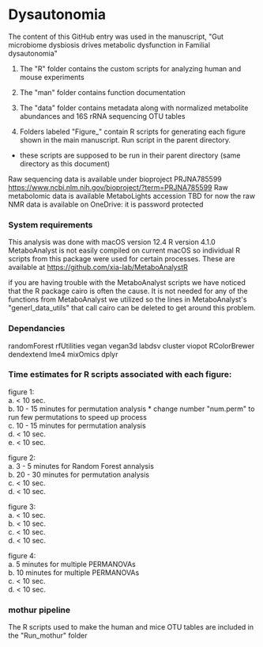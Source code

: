 # Dysautonomia
The content of this GitHub entry was used in the manuscript, "Gut microbiome dysbiosis drives metabolic dysfunction in Familial dysautonomia"

1) The "R" folder contains the custom scripts for analyzing human and mouse experiments

2) The "man" folder contains function documentation 

3) The "data" folder contains metadata along with normalized metabolite abundances and 16S rRNA sequencing OTU tables

4) Folders labeled "Figure_" contain R scripts for generating each figure shown in the main manuscript. Run script in the parent directory.
 - these scripts are supposed to be run in their parent directory (same directory as this document)

Raw sequencing data is available under bioproject PRJNA785599 https://www.ncbi.nlm.nih.gov/bioproject/?term=PRJNA785599 
Raw metabolomic data is available MetaboLights accession TBD for now the raw NMR data is available on OneDrive:  it is password protected 

### System requirements
This analysis was done with macOS version 12.4
R version 4.1.0
MetaboAnalyst is not easily compiled on current macOS so individual R scripts from this package were used for certain processes. These are available at https://github.com/xia-lab/MetaboAnalystR 

if you are having trouble with the MetaboAnalyst scripts we have noticed that the R package cairo is often the cause. It is not needed for any of the functions from MetaboAnalyst we utilized so the lines in MetaboAnalyst's "generl_data_utils" that call cairo can be deleted to get around this problem. 

### Dependancies
  randomForest 
  rfUtilities
  vegan 
  vegan3d
  labdsv
  cluster
  viopot
  RColorBrewer
  dendextend
  lme4
  mixOmics
  dplyr

### Time estimates for R scripts associated with each figure:

 figure 1:\
   a. < 10 sec.\
  b. 10 - 15 minutes for permutation analysis * change number "num.perm" to run few permutations to speed up process\
  c. 10 - 15 minutes for permutation analysis\
  d. < 10 sec.\
  e. < 10 sec.
  
 figure 2:\
  a. 3 - 5 minutes for Random Forest annalysis\
  b. 20 - 30 minutes for permutation analysis\
  c. < 10 sec.\
  d. < 10 sec.
  
 figure 3:\
  a. < 10 sec.\
  b. < 10 sec.\
  c. < 10 sec.\
  d. < 10 sec.
  
 figure 4:\
  a. 5 minutes for multiple PERMANOVAs \
  b. 10 minutes for multiple PERMANOVAs \
  c. < 10 sec.\
  d. < 10 sec.
 
### mothur pipeline 
The R scripts used to make the human and mice OTU tables are included in the "Run_mothur" folder



